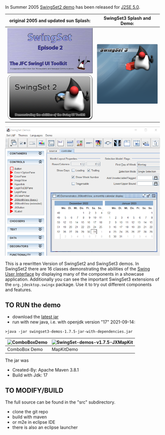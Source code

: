In Summer 2005 [SwingSet2 demo](https://github.com/homebeaver/SwingSet2-demos/releases/tag/1.0.0) has been  released for [J2SE 5.0](https://en.wikipedia.org/wiki/Java_version_history#J2SE_5.0).

original 2005 and updated sun Splash: | SwingSet3 Splash and Demo:
------------------------------------- | -------------
![SplashEpisode2](https://raw.githubusercontent.com/homebeaver/SwingSet2-demos/master/src/main/resources/swingset/images/SplashEpisode2.jpg) ![splash.png](https://raw.githubusercontent.com/homebeaver/SwingSet2-demos/master/src/main/resources/swingset/images/splash.png)| ![home_notext.png](src/main/resources/org/jdesktop/swingxset/resources/images/home_notext.png)
![SwingSet-demos-v1.7.4-JXMonthView](src/main/resources/org/jdesktop/swingxset/resources/images/SwingSet-demos-v1.7.4-JXMonthView.PNG)


This is a rewritten Version of SwingSet2 and SwingSet3 demos. In SwingSet2 there are 16 classes demonstrating 
the abilities of the <a href="https://en.wikipedia.org/wiki/Swing_(Java)">Swing User Interface</a> 
by displaying many of the components in a showcase application. Additionally you can see the important SwingSet3 extensions of the `org.jdesktop.swingx` package.
Use it to try out different components and features.

## TO RUN the demo

- download the [latest jar](https://github.com/homebeaver/SwingSet3-demos/releases/)
- run with new java, i.e. with openjdk version "17" 2021-09-14:

```
>java -jar swingset3-demos-1.7.5-jar-with-dependencies.jar

```

![ComboBoxDemo](https://raw.githubusercontent.com/wiki/homebeaver/SwingSet/image/ComboBoxDemo.png) | ![SwingSet-demos-v1.7.5-JXMapKit](https://raw.githubusercontent.com/wiki/homebeaver/SwingSet/image/MapKitDemo.png)
------------------------------------- | -------------
ComboBox Demo                         | MapKitDemo





The jar was
- Created-By: Apache Maven 3.8.1
- Build with Jdk: 17

## TO MODIFY/BUILD
 
The full source can be found in the "src" subdirectory.

- clone the git repo
- build with maven
- or m2e in eclipse IDE
- there is also an eclipse launcher
